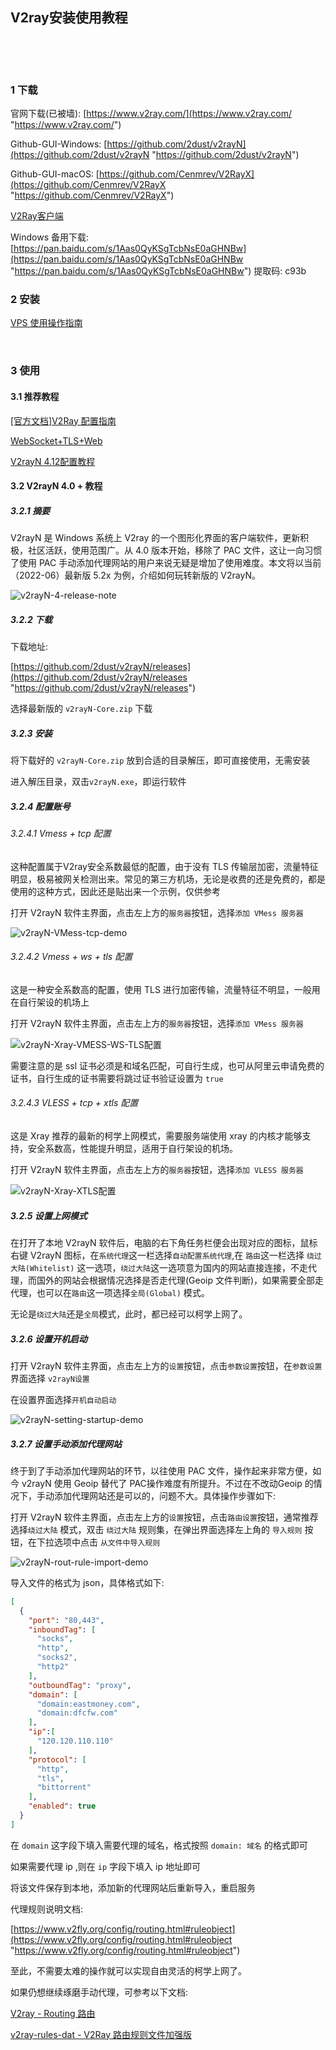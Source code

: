 ## V2ray安装使用教程  

​    

​    

### 1 下载  

官网下载(已被墙): [https://www.v2ray.com/](https://www.v2ray.com/ "https://www.v2ray.com/")  

Github-GUI-Windows: [https://github.com/2dust/v2rayN](https://github.com/2dust/v2rayN "https://github.com/2dust/v2rayN")    

Github-GUI-macOS: [https://github.com/Cenmrev/V2RayX](https://github.com/Cenmrev/V2RayX "https://github.com/Cenmrev/V2RayX")   

[V2Ray客户端](https://tlanyan.me/v2ray-clients-download "https://tlanyan.me/v2ray-clients-download")  

Windows 备用下载: [https://pan.baidu.com/s/1Aas0QyKSgTcbNsE0aGHNBw](https://pan.baidu.com/s/1Aas0QyKSgTcbNsE0aGHNBw "https://pan.baidu.com/s/1Aas0QyKSgTcbNsE0aGHNBw") 提取码: c93b   

### 2 安装  

[VPS 使用操作指南](https://github.com/Flying9001/Notes/blob/master/Linux/VPS%E4%BD%BF%E7%94%A8%E6%93%8D%E4%BD%9C%E6%8C%87%E5%8D%97.md)  

​    

### 3 使用  

#### 3.1 推荐教程  

[[官方文档]V2Ray 配置指南](https://toutyrater.github.io "https://toutyrater.github.io/")  

[WebSocket+TLS+Web](https://toutyrater.github.io/advanced/wss_and_web.html "https://toutyrater.github.io/advanced/wss_and_web.html")  

[V2rayN 4.12配置教程](https://v2raytech.com/v2rayn-4-12-config-tutorial "https://v2raytech.com/v2rayn-4-12-config-tutorial")  

#### 3.2 V2rayN 4.0 + 教程  

##### 3.2.1 摘要

V2rayN 是 Windows 系统上 V2ray 的一个图形化界面的客户端软件，更新积极，社区活跃，使用范围广。从 4.0 版本开始，移除了 PAC 文件，这让一向习惯了使用 PAC 手动添加代理网站的用户来说无疑是增加了使用难度。本文将以当前（2022-06）最新版 5.2x 为例，介绍如何玩转新版的 V2rayN。  

![v2rayN-4-release-note](https://cdn.jsdelivr.net/gh/Flying9001/images/pic/v2rayN-4-release-note.jpg)

##### 3.2.2 下载  

下载地址:

[https://github.com/2dust/v2rayN/releases](https://github.com/2dust/v2rayN/releases "https://github.com/2dust/v2rayN/releases")  

选择最新版的 `v2rayN-Core.zip` 下载   

##### 3.2.3 安装

将下载好的 `v2rayN-Core.zip` 放到合适的目录解压，即可直接使用，无需安装  

进入解压目录，双击`v2rayN.exe`，即运行软件 

##### 3.2.4 配置账号  

###### 3.2.4.1 Vmess + tcp 配置  

这种配置属于V2ray安全系数最低的配置，由于没有 TLS 传输层加密，流量特征明显，极易被网关检测出来。常见的第三方机场，无论是收费的还是免费的，都是使用的这种方式，因此还是贴出来一个示例，仅供参考    

打开 V2rayN 软件主界面，点击左上方的`服务器`按钮，选择`添加 VMess 服务器`  

![v2rayN-VMess-tcp-demo](https://cdn.jsdelivr.net/gh/Flying9001/images/pic/v2rayN-VMess-tcp-demo.jpg)



###### 3.2.4.2 Vmess + ws + tls 配置  

这是一种安全系数高的配置，使用 TLS 进行加密传输，流量特征不明显，一般用在自行架设的机场上  

打开 V2rayN 软件主界面，点击左上方的`服务器`按钮，选择`添加 VMess 服务器`  

![v2rayN-Xray-VMESS-WS-TLS配置](https://cdn.jsdelivr.net/gh/Flying9001/images/pic/v2rayN-Xray-VMESS-WS-TLS%E9%85%8D%E7%BD%AE.jpg)

需要注意的是 ssl 证书必须是和域名匹配，可自行生成，也可从阿里云申请免费的证书，自行生成的证书需要将跳过证书验证设置为 `true`  



###### 3.2.4.3 VLESS + tcp + xtls 配置  

这是 Xray 推荐的最新的柯学上网模式，需要服务端使用 xray 的内核才能够支持，安全系数高，性能提升明显，适用于自行架设的机场。  

打开 V2rayN 软件主界面，点击左上方的`服务器`按钮，选择`添加 VLESS 服务器`  

![v2rayN-Xray-XTLS配置](https://cdn.jsdelivr.net/gh/Flying9001/images/pic/v2rayN-Xray-XTLS%E9%85%8D%E7%BD%AE.jpg)



##### 3.2.5 设置上网模式  

在打开了本地 V2rayN 软件后，电脑的右下角任务栏便会出现对应的图标，鼠标右键 V2rayN 图标，在`系统代理`这一栏选择`自动配置系统代理`,在 `路由`这一栏选择 `绕过大陆(Whitelist)` 这一选项，`绕过大陆`这一选项意为国内的网站直接连接，不走代理，而国外的网站会根据情况选择是否走代理(Geoip 文件判断)，如果需要全部走代理，也可以在`路由`这一项选择`全局(Global)` 模式。  

无论是`绕过大陆`还是`全局`模式，此时，都已经可以柯学上网了。  

##### 3.2.6 设置开机启动  

打开 V2rayN 软件主界面，点击左上方的`设置`按钮，点击`参数设置`按钮，在`参数设置`界面选择 `v2rayN设置`  

在设置界面选择`开机自动启动`  

![v2rayN-setting-startup-demo](https://cdn.jsdelivr.net/gh/Flying9001/images/pic/v2rayN-setting-startup-demo.jpg)

 ##### 3.2.7 设置手动添加代理网站  

终于到了手动添加代理网站的环节，以往使用 PAC 文件，操作起来非常方便，如今 v2rayN 使用 Geoip 替代了 PAC操作难度有所提升。不过在不改动Geoip 的情况下，手动添加代理网站还是可以的，问题不大。具体操作步骤如下:  

打开 V2rayN 软件主界面，点击左上方的`设置`按钮，点击`路由设置`按钮，通常推荐选择`绕过大陆` 模式，双击 `绕过大陆` 规则集，在弹出界面选择左上角的 `导入规则` 按钮，在下拉选项中点击 `从文件中导入规则`  

![v2rayN-rout-rule-import-demo](https://cdn.jsdelivr.net/gh/Flying9001/images/pic/v2rayN-rout-rule-import-demo.jpg)

导入文件的格式为 json，具体格式如下:  

```json
[
  {
    "port": "80,443",
    "inboundTag": [
      "socks",
      "http",
      "socks2",
      "http2"
    ],
    "outboundTag": "proxy",
    "domain": [
      "domain:eastmoney.com",
      "domain:dfcfw.com"
    ],
    "ip":[
      "120.120.110.110"
    ],
    "protocol": [
      "http",
      "tls",
      "bittorrent"
    ],
    "enabled": true
  }
]
```

在 `domain` 这字段下填入需要代理的域名，格式按照 `domain: 域名` 的格式即可  

如果需要代理 ip ,则在 `ip` 字段下填入 ip 地址即可  

将该文件保存到本地，添加新的代理网站后重新导入，重启服务  

代理规则说明文档:  

[https://www.v2fly.org/config/routing.html#ruleobject](https://www.v2fly.org/config/routing.html#ruleobject "https://www.v2fly.org/config/routing.html#ruleobject")  

至此，不需要太难的操作就可以实现自由灵活的柯学上网了。  

如果仍想继续琢磨手动代理，可参考以下文档:  

[V2ray - Routing 路由](https://www.v2fly.org/config/routing.html "https://www.v2fly.org/config/routing.html")  

[v2ray-rules-dat - V2Ray 路由规则文件加强版](https://github.com/Loyalsoldier/v2ray-rules-dat "https://github.com/Loyalsoldier/v2ray-rules-dat")  



